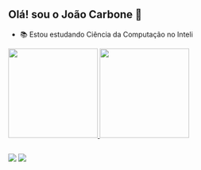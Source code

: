 ## Olá! sou o João Carbone 👋

- 📚 Estou estudando Ciência da Computação no Inteli

 <div>
  <a href="https://github.com/carbone027">
  <img height="180em" src="https://github-readme-stats.vercel.app/api?username=carbone027&theme=dark&show_icons=true"/>
  <img height="180em" src="https://github-readme-stats.vercel.app/api/top-langs/?username=carbone027&layout=compact&langs_count=7&theme=dark"/>
</div>
  
##
  
<div>
  <a href = "mailto:joao.carbone@sou.inteli.edu.br"><img src="https://img.shields.io/badge/-Gmail-%23333?style=for-the-badge&logo=gmail&logoColor=white" target="_blank"></a>
  <a href="https://www.linkedin.com/in/joao-carbone" target="_blank"><img src="https://img.shields.io/badge/-LinkedIn-%230077B5?style=for-the-badge&logo=linkedin&logoColor=white" target="_blank"></a>
 
</div>
